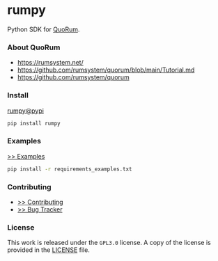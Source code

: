 # rumpy

Python SDK for [QuoRum](https://github.com/rumsystem/quorum).

### About QuoRum

- https://rumsystem.net/
- https://github.com/rumsystem/quorum/blob/main/Tutorial.md
- https://github.com/rumsystem/quorum

### Install

[rumpy@pypi](https://pypi.org/project/rumpy/)

```sh
pip install rumpy
```

### Examples

[>> Examples](https://github.com/liujuanjuan1984/rumpy/tree/master/examples)

```sh
pip install -r requirements_examples.txt
```

### Contributing

- [>> Contributing](https://github.com/liujuanjuan1984/rumpy/tree/master/.github/CONTRIBUTING.md)
- [>> Bug Tracker](https://github.com/liujuanjuan1984/rumpy/issues/new)

### License

This work is released under the `GPL3.0` license. A copy of the license is provided in the [LICENSE](https://github.com/liujuanjuan1984/rumpy/blob/master/LICENSE) file.
